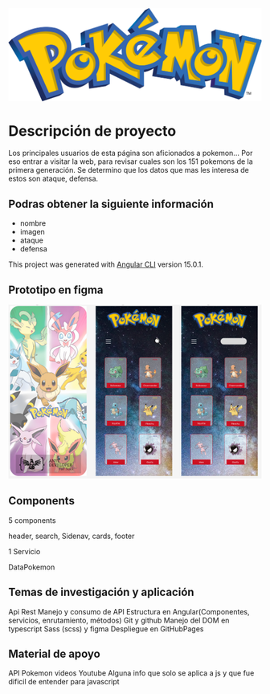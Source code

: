![Titulo](https://github.com/Aguevarab0729/ProyectoPokeDesk/blob/main/src/assets/img/LogoPokemon.png)
# Descripción de proyecto
Los principales usuarios de esta página son aficionados a pokemon... Por eso entrar a visitar la web, para revisar cuales son los 151 pokemons de la primera generación.
Se determino que los datos que mas les interesa de estos son ataque, defensa.

## Podras obtener la siguiente información

- nombre
- imagen
- ataque
- defensa

This project was generated with [Angular CLI](https://github.com/angular/angular-cli) version 15.0.1.

## Prototipo en figma

![Prototipo en figma](https://github.com/Aguevarab0729/ProyectoPokeDesk/blob/main/src/assets/img/prototipo.PNG)

## Components
5 components

header, search, Sidenav, cards, footer

1 Servicio

DataPokemon

## Temas de investigación y aplicación

Api Rest
Manejo y consumo de API
Estructura en Angular(Componentes, servicios, enrutamiento, métodos)
Git y github
Manejo del DOM en typescript
Sass (scss) y figma
Despliegue en GitHubPages

## Material de apoyo

API Pokemon
videos Youtube
Alguna info que solo se aplica a js y que fue dificil de entender para javascript
